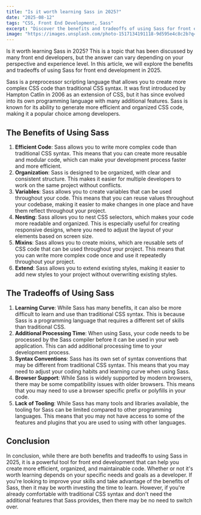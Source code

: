 ```yaml
---
title: "Is it worth learning Sass in 2025?"
date: "2025-08-12"
tags: "CSS, Front End Development, Sass"
excerpt: "Discover the benefits and tradeoffs of using Sass for front end development in 2025."
image: "https://images.unsplash.com/photo-1517134191118-9d595e4c8c2b?q=80&w=2340&auto=format&fit=crop&ixlib=rb-4.1.0&ixid=M3wxMjA3fDB8MHxwaG90by1wYWdlfHx8fGVufDB8fHx8fA%3D%3D"
---
```


Is it worth learning Sass in 2025? This is a topic that has been discussed by many front end developers, but the answer can vary depending on your perspective and experience level. In this article, we will explore the benefits and tradeoffs of using Sass for front end development in 2025.

Sass is a preprocessor scripting language that allows you to create more complex CSS code than traditional CSS syntax. It was first introduced by Hampton Catlin in 2006 as an extension of CSS, but it has since evolved into its own programming language with many additional features. Sass is known for its ability to generate more efficient and organized CSS code, making it a popular choice among developers.

## The Benefits of Using Sass

1. **Efficient Code**: Sass allows you to write more complex code than traditional CSS syntax. This means that you can create more reusable and modular code, which can make your development process faster and more efficient.
2. **Organization**: Sass is designed to be organized, with clear and consistent structure. This makes it easier for multiple developers to work on the same project without conflicts.
3. **Variables**: Sass allows you to create variables that can be used throughout your code. This means that you can reuse values throughout your codebase, making it easier to make changes in one place and have them reflect throughout your project.
4. **Nesting**: Sass allows you to nest CSS selectors, which makes your code more readable and organized. This is especially useful for creating responsive designs, where you need to adjust the layout of your elements based on screen size.
5. **Mixins**: Sass allows you to create mixins, which are reusable sets of CSS code that can be used throughout your project. This means that you can write more complex code once and use it repeatedly throughout your project.
6. **Extend**: Sass allows you to extend existing styles, making it easier to add new styles to your project without overwriting existing styles.

## The Tradeoffs of Using Sass

1. **Learning Curve**: While Sass has many benefits, it can also be more difficult to learn and use than traditional CSS syntax. This is because Sass is a programming language that requires a different set of skills than traditional CSS.
2. **Additional Processing Time**: When using Sass, your code needs to be processed by the Sass compiler before it can be used in your web application. This can add additional processing time to your development process.
3. **Syntax Conventions**: Sass has its own set of syntax conventions that may be different from traditional CSS syntax. This means that you may need to adjust your coding habits and learning curve when using Sass.
4. **Browser Support**: While Sass is widely supported by modern browsers, there may be some compatibility issues with older browsers. This means that you may need to use a browser specific prefix or polyfills in your code.
5. **Lack of Tooling**: While Sass has many tools and libraries available, the tooling for Sass can be limited compared to other programming languages. This means that you may not have access to some of the features and plugins that you are used to using with other languages.

## Conclusion

In conclusion, while there are both benefits and tradeoffs to using Sass in 2025, it is a powerful tool for front end development that can help you create more efficient, organized, and maintainable code. Whether or not it's worth learning depends on your specific needs and goals as a developer. If you're looking to improve your skills and take advantage of the benefits of Sass, then it may be worth investing the time to learn. However, if you're already comfortable with traditional CSS syntax and don't need the additional features that Sass provides, then there may be no need to switch over.
